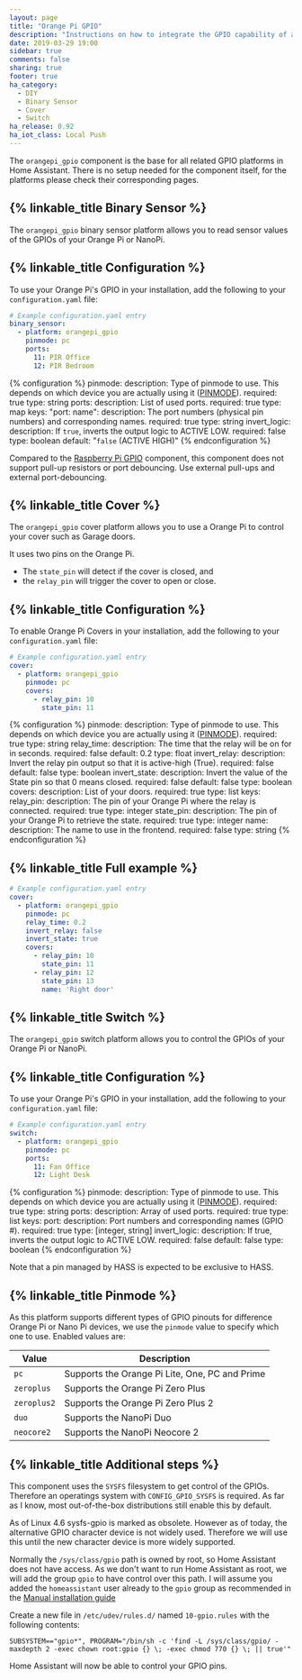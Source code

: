 ```yaml
---
layout: page
title: "Orange Pi GPIO"
description: "Instructions on how to integrate the GPIO capability of a Orange Pi into Home Assistant."
date: 2019-03-29 19:00
sidebar: true
comments: false
sharing: true
footer: true
ha_category:
  - DIY
  - Binary Sensor
  - Cover
  - Switch
ha_release: 0.92
ha_iot_class: Local Push
---
```


The `orangepi_gpio` component is the base for all related GPIO platforms in Home Assistant. There is no setup needed for the component itself, for the platforms please check their corresponding pages.

## {% linkable_title Binary Sensor %}

The `orangepi_gpio` binary sensor platform allows you to read sensor values of the GPIOs of your Orange Pi or NanoPi.

## {% linkable_title Configuration %}

To use your Orange Pi's GPIO in your installation, add the following to your `configuration.yaml` file:

```yaml
# Example configuration.yaml entry
binary_sensor:
  - platform: orangepi_gpio
    pinmode: pc
    ports:
      11: PIR Office
      12: PIR Bedroom
```

{% configuration %}
pinmode:
  description: Type of pinmode to use. This depends on which device you are actually using it ([PINMODE](/components/orangepi_gpio#pinmode)).
  required: true
  type: string
ports:
  description: List of used ports.
  required: true
  type: map
  keys:
    "port: name":
      description: The port numbers (physical pin numbers) and corresponding names.
      required: true
      type: string
invert_logic:
  description: If `true`, inverts the output logic to ACTIVE LOW.
  required: false
  type: boolean
  default: "`false` (ACTIVE HIGH)"
{% endconfiguration %}

Compared to the [Raspberry Pi GPIO](/components/rpi_gpio/) component, this component does not support pull-up resistors or port debouncing. Use external pull-ups and external port-debouncing.

## {% linkable_title Cover %}

The `orangepi_gpio` cover platform allows you to use a Orange Pi to control your cover such as Garage doors.

It uses two pins on the Orange Pi.

- The `state_pin` will detect if the cover is closed, and
- the `relay_pin` will trigger the cover to open or close.

## {% linkable_title Configuration %}

To enable Orange Pi Covers in your installation, add the following to your `configuration.yaml` file:

```yaml
# Example configuration.yaml entry
cover:
  - platform: orangepi_gpio
    pinmode: pc
    covers:
      - relay_pin: 10
        state_pin: 11
```

{% configuration %}
pinmode:
  description: Type of pinmode to use. This depends on which device you are actually using it ([PINMODE](/components/orangepi_gpio#pinmode)).
  required: true
  type: string
relay_time:
  description: The time that the relay will be on for in seconds.
  required: false
  default: 0.2
  type: float
invert_relay:
  description: Invert the relay pin output so that it is active-high (True).
  required: false
  default: false
  type: boolean
invert_state:
  description: Invert the value of the State pin so that 0 means closed.
  required: false
  default: false
  type: boolean
covers:
  description: List of your doors.
  required: true
  type: list
  keys:
    relay_pin:
      description: The pin of your Orange Pi where the relay is connected.
      required: true
      type: integer
    state_pin:
      description: The pin of your Orange Pi to retrieve the state.
      required: true
      type: integer
    name:
      description: The name to use in the frontend.
      required: false
      type: string
{% endconfiguration %}

## {% linkable_title Full example %}

```yaml
# Example configuration.yaml entry
cover:
  - platform: orangepi_gpio
    pinmode: pc
    relay_time: 0.2
    invert_relay: false
    invert_state: true
    covers:
      - relay_pin: 10
        state_pin: 11
      - relay_pin: 12
        state_pin: 13
        name: 'Right door'
```

## {% linkable_title Switch %}

The `orangepi_gpio` switch platform allows you to control the GPIOs of your Orange Pi or NanoPi.

## {% linkable_title Configuration %}

To use your Orange Pi's GPIO in your installation, add the following to your `configuration.yaml` file:

```yaml
# Example configuration.yaml entry
switch:
  - platform: orangepi_gpio
    pinmode: pc
    ports:
      11: Fan Office
      12: Light Desk
```

{% configuration %}
pinmode:
  description: Type of pinmode to use. This depends on which device you are actually using it ([PINMODE](/components/orangepi_gpio#pinmode)).
  required: true
  type: string
ports:
  description: Array of used ports.
  required: true
  type: list
  keys:
    port:
      description:  Port numbers and corresponding names (GPIO #).
      required: true
      type: [integer, string]
invert_logic:
  description: If true, inverts the output logic to ACTIVE LOW.
  required: false
  default: false
  type: boolean
{% endconfiguration %}

<p class='note warning'>
Note that a pin managed by HASS is expected to be exclusive to HASS.
</p>

## {% linkable_title Pinmode %}

As this platform supports different types of GPIO pinouts for difference Orange Pi or Nano Pi devices, we use the `pinmode` value to specify which one to use. Enabled values are:

| Value | Description |
| ----- | ----------- |
| `pc` | Supports the Orange Pi Lite, One, PC and Prime |
| `zeroplus` | Supports the Orange Pi Zero Plus |
| `zeroplus2` | Supports the Orange Pi Zero Plus 2 |
| `duo` | Supports the NanoPi Duo |
| `neocore2` | Supports the NanoPi Neocore 2 |

## {% linkable_title Additional steps %}
This component uses the `SYSFS` filesystem to get control of the GPIOs. Therefore an operatings system with `CONFIG_GPIO_SYSFS` is required. As far as I know, most out-of-the-box distributions still enable this by default.

As of Linux 4.6 sysfs-gpio is marked as obsolete. However as of today, the alternative GPIO character device is not widely used. Therefore we will use this until the new character device is more widely supported.

Normally the `/sys/class/gpio` path is owned by root, so Home Assistant does not have access. As we don't want to run Home Assistant as root, we will add the group `gpio` to have control over this path. I will assume you added the `homeassistant` user already to the `gpio` group as recommended in the [Manual installation guide](/docs/installation/raspberry-pi/)

Create a new file in `/etc/udev/rules.d/` named `10-gpio.rules` with the following contents:

```
SUBSYSTEM=="gpio*", PROGRAM="/bin/sh -c 'find -L /sys/class/gpio/ -maxdepth 2 -exec chown root:gpio {} \; -exec chmod 770 {} \; || true'"
```

Home Assistant will now be able to control your GPIO pins.
